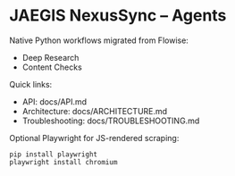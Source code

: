 # JAEGIS NexusSync – Agents

Native Python workflows migrated from Flowise:
- Deep Research
- Content Checks

Quick links:
- API: docs/API.md
- Architecture: docs/ARCHITECTURE.md
- Troubleshooting: docs/TROUBLESHOOTING.md

Optional Playwright for JS-rendered scraping:
```
pip install playwright
playwright install chromium
```

